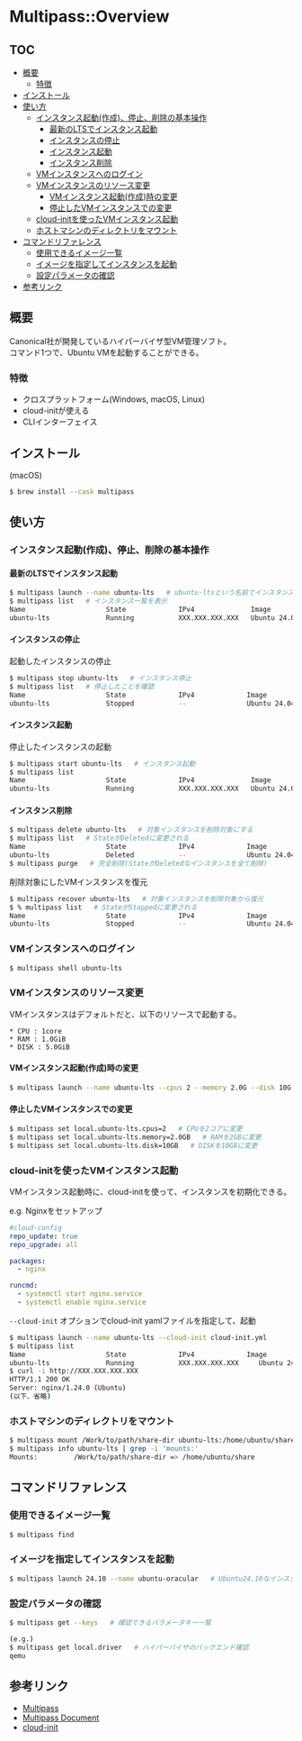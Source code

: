<!-- omit in toc -->
# Multipass::Overview

<!-- omit in toc -->
## TOC

- [概要](#概要)
  - [特徴](#特徴)
- [インストール](#インストール)
- [使い方](#使い方)
  - [インスタンス起動(作成)、停止、削除の基本操作](#インスタンス起動作成停止削除の基本操作)
    - [最新のLTSでインスタンス起動](#最新のltsでインスタンス起動)
    - [インスタンスの停止](#インスタンスの停止)
    - [インスタンス起動](#インスタンス起動)
    - [インスタンス削除](#インスタンス削除)
  - [VMインスタンスへのログイン](#vmインスタンスへのログイン)
  - [VMインスタンスのリソース変更](#vmインスタンスのリソース変更)
    - [VMインスタンス起動(作成)時の変更](#vmインスタンス起動作成時の変更)
    - [停止したVMインスタンスでの変更](#停止したvmインスタンスでの変更)
  - [cloud-initを使ったVMインスタンス起動](#cloud-initを使ったvmインスタンス起動)
  - [ホストマシンのディレクトリをマウント](#ホストマシンのディレクトリをマウント)
- [コマンドリファレンス](#コマンドリファレンス)
  - [使用できるイメージ一覧](#使用できるイメージ一覧)
  - [イメージを指定してインスタンスを起動](#イメージを指定してインスタンスを起動)
  - [設定パラメータの確認](#設定パラメータの確認)
- [参考リンク](#参考リンク)

## 概要

Canonical社が開発しているハイパーバイザ型VM管理ソフト。  
コマンド1つで、Ubuntu VMを起動することができる。  

### 特徴

- クロスプラットフォーム(Windows, macOS, Linux)
- cloud-initが使える
- CLIインターフェイス

## インストール

(macOS)

```bash
$ brew install --cask multipass
```

## 使い方

### インスタンス起動(作成)、停止、削除の基本操作

#### 最新のLTSでインスタンス起動

```bash
$ multipass launch --name ubuntu-lts   # ubuntu-ltsという名前でインスタンスを起動
$ multipass list   # インスタンス一覧を表示
Name                    State             IPv4              Image
ubuntu-lts              Running           XXX.XXX.XXX.XXX   Ubuntu 24.04 LTS
```

#### インスタンスの停止  

起動したインスタンスの停止

```bash
$ multipass stop ubuntu-lts   # インスタンス停止
$ multipass list   # 停止したことを確認
Name                    State             IPv4             Image
ubuntu-lts              Stopped           --               Ubuntu 24.04 LTS
```

#### インスタンス起動

停止したインスタンスの起動

```bash
$ multipass start ubuntu-lts   # インスタンス起動
$ multipass list
Name                    State             IPv4              Image
ubuntu-lts              Running           XXX.XXX.XXX.XXX   Ubuntu 24.04 LTS
```

#### インスタンス削除

```bash
$ multipass delete ubuntu-lts   # 対象インスタンスを削除対象にする
$ multipass list   # StateがDeletedに変更される
Name                    State             IPv4             Image
ubuntu-lts              Deleted           --               Ubuntu 24.04 LTS
$ multipass purge   # 完全削除(StateがDeletedなインスタンスを全て削除)
```

削除対象にしたVMインスタンスを復元  

```bash
$ multipass recover ubuntu-lts   # 対象インスタンスを削除対象から復元
$ % multipass list   # StateがStoppedに変更される
Name                    State             IPv4             Image
ubuntu-lts              Stopped           --               Ubuntu 24.04 LTS
```

### VMインスタンスへのログイン

```bash
$ multipass shell ubuntu-lts
```

### VMインスタンスのリソース変更

VMインスタンスはデフォルトだと、以下のリソースで起動する。  

```
* CPU : 1core
* RAM : 1.0GiB
* DISK : 5.0GiB
```

#### VMインスタンス起動(作成)時の変更

```bash
$ multipass launch --name ubuntu-lts --cpus 2 --memory 2.0G --disk 10G
```

#### 停止したVMインスタンスでの変更

```bash
$ multipass set local.ubuntu-lts.cpus=2   # CPUを2コアに変更
$ multipass set local.ubuntu-lts.memory=2.0GB   # RAMを2GBに変更
$ multipass set local.ubuntu-lts.disk=10GB   # DISKを10GBに変更
```

### cloud-initを使ったVMインスタンス起動

VMインスタンス起動時に、cloud-initを使って、インスタンスを初期化できる。  
  
e.g. Nginxをセットアップ  

```yaml:cloud-init.yml
#cloud-config
repo_update: true
repo_upgrade: all

packages:
  - nginx

runcmd:
  - systemctl start nginx.service
  - systemctl enable nginx.service
```

`--cloud-init` オプションでcloud-init yamlファイルを指定して、起動  

```bash
$ multipass launch --name ubuntu-lts --cloud-init cloud-init.yml
$ multipass list
Name                    State             IPv4             Image
ubuntu-lts              Running           XXX.XXX.XXX.XXX     Ubuntu 24.04 LTS
$ curl -i http://XXX.XXX.XXX.XXX
HTTP/1.1 200 OK
Server: nginx/1.24.0 (Ubuntu)
(以下、省略)
```

### ホストマシンのディレクトリをマウント

```bash
$ multipass mount /Work/to/path/share-dir ubuntu-lts:/home/ubuntu/share   # ホストマシンの/Work/to/path/share-dirディレクトリをVMインスタンスの/home/ubuntuにマウント
$ multipass info ubuntu-lts | grep -i 'mounts:'
Mounts:         /Work/to/path/share-dir => /home/ubuntu/share
```

## コマンドリファレンス

### 使用できるイメージ一覧

```bash
$ multipass find
```

### イメージを指定してインスタンスを起動

```bash
$ multipass launch 24.10 --name ubuntu-oracular   # Ubuntu24.10なインスタンスを起動
```

### 設定パラメータの確認

```bash
$ multipass get --keys   # 確認できるパラメータキー一覧

(e.g.)
$ multipass get local.driver   # ハイパーバイザのバックエンド確認
qemu 
```

## 参考リンク

- [Multipass](https://canonical.com/multipass)
- [Multipass Document](https://documentation.ubuntu.com/multipass/en/latest/)
- [cloud-init](https://cloudinit.readthedocs.io/en/latest/index.html)

